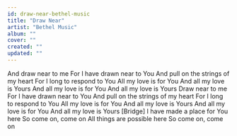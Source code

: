 ```yaml
---
id: draw-near-bethel-music
title: "Draw Near"
artist: "Bethel Music"
album: ""
cover: ""
created: ""
updated: ""
---
```


And draw near to me
For I have drawn near to You
And pull on the strings of my heart
For I long to respond to You
All my love is for You
And all my love is Yours
And all my love is for You
And all my love is Yours
Draw near to me
For I have drawn near to You
And pull on the strings of my heart
For I long to respond to You
All my love is for You
And all my love is Yours
And all my love is for You
And all my love is Yours
[Bridge]
I have made a place for You here
So come on, come on
All things are possible here
So come on, come on